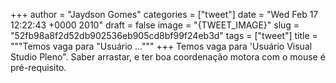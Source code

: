 
+++
author = "Jaydson Gomes"
categories = ["tweet"]
date = "Wed Feb 17 12:22:43 +0000 2010"
draft = false
image = "{TWEET_IMAGE}"
slug = "52fb98a8f2d52db902536eb905cd8bf99f24eb3d"
tags = ["tweet"]
title = """Temos vaga para "Usuário ..."""
+++
Temos vaga para 'Usuário Visual Studio Pleno". Saber arrastar, e ter boa coordenação motora com o mouse é pré-requisito.
